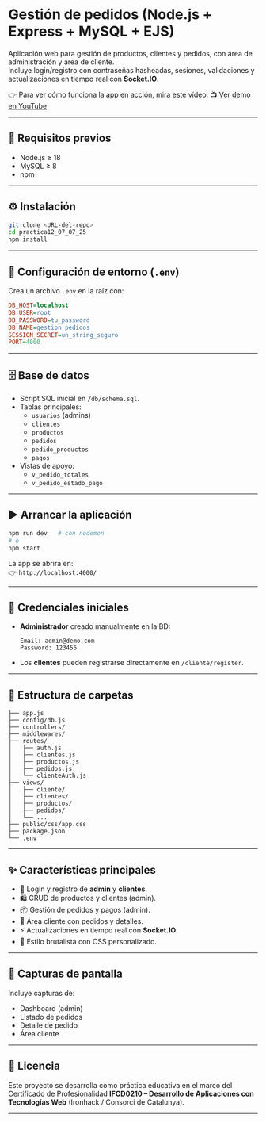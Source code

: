 # Gestión de pedidos (Node.js + Express + MySQL + EJS)

Aplicación web para gestión de productos, clientes y pedidos, con área de administración y área de cliente.  
Incluye login/registro con contraseñas hasheadas, sesiones, validaciones y actualizaciones en tiempo real con **Socket.IO**.

👉 Para ver cómo funciona la app en acción, mira este vídeo: [📺 Ver demo en YouTube](https://youtu.be/n8kLeyntJcM)

---

## 🚀 Requisitos previos
- Node.js ≥ 18  
- MySQL ≥ 8  
- npm  

---

## ⚙️ Instalación
```bash
git clone <URL-del-repo>
cd practica12_07_07_25
npm install
```

---

## 🔑 Configuración de entorno (`.env`)
Crea un archivo `.env` en la raíz con:

```ini
DB_HOST=localhost
DB_USER=root
DB_PASSWORD=tu_password
DB_NAME=gestion_pedidos
SESSION_SECRET=un_string_seguro
PORT=4000
```

---

## 🗄️ Base de datos
- Script SQL inicial en `/db/schema.sql`.  
- Tablas principales:  
  - `usuarios` (admins)  
  - `clientes`  
  - `productos`  
  - `pedidos`  
  - `pedido_productos`  
  - `pagos`  
- Vistas de apoyo:  
  - `v_pedido_totales`  
  - `v_pedido_estado_pago`  

---

## ▶️ Arrancar la aplicación
```bash
npm run dev   # con nodemon
# o
npm start
```

La app se abrirá en:  
👉 `http://localhost:4000/`

---

## 👤 Credenciales iniciales
- **Administrador** creado manualmente en la BD:  
  ```
  Email: admin@demo.com
  Password: 123456
  ```
- Los **clientes** pueden registrarse directamente en `/cliente/register`.

---

## 📂 Estructura de carpetas
```plaintext
├── app.js
├── config/db.js
├── controllers/
├── middlewares/
├── routes/
│   ├── auth.js
│   ├── clientes.js
│   ├── productos.js
│   ├── pedidos.js
│   └── clienteAuth.js
├── views/
│   ├── cliente/
│   ├── clientes/
│   ├── productos/
│   ├── pedidos/
│   └── ...
├── public/css/app.css
├── package.json
└── .env
```

---

## ✨ Características principales
- 🔑 Login y registro de **admin** y **clientes**.  
- 🛍️ CRUD de productos y clientes (admin).  
- 📦 Gestión de pedidos y pagos (admin).  
- 👤 Área cliente con pedidos y detalles.  
- ⚡ Actualizaciones en tiempo real con **Socket.IO**.  
- 🎨 Estilo brutalista con CSS personalizado.  

---

## 📸 Capturas de pantalla
Incluye capturas de:
- Dashboard (admin)  
- Listado de pedidos  
- Detalle de pedido  
- Área cliente  

---

## 📝 Licencia
Este proyecto se desarrolla como práctica educativa en el marco del Certificado de Profesionalidad **IFCD0210 – Desarrollo de Aplicaciones con Tecnologías Web** (Ironhack / Consorci de Catalunya).

---
